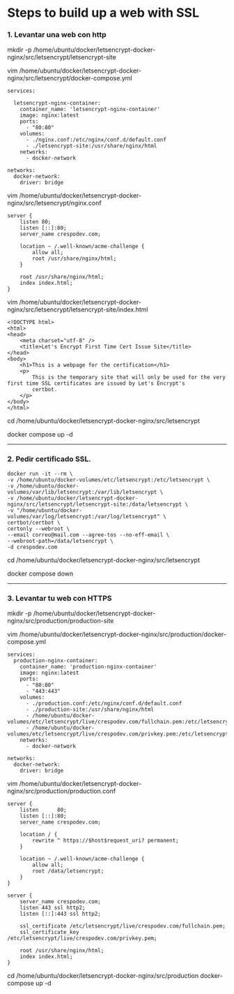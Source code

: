 # Steps to build up a web with SSL
### 1. Levantar una web con http

mkdir -p /home/ubuntu/docker/letsencrypt-docker-nginx/src/letsencrypt/letsencrypt-site

vim /home/ubuntu/docker/letsencrypt-docker-nginx/src/letsencrypt/docker-compose.yml

```
services:

  letsencrypt-nginx-container:
    container_name: 'letsencrypt-nginx-container'
    image: nginx:latest
    ports:
      - "80:80"
    volumes:
      - ./nginx.conf:/etc/nginx/conf.d/default.conf
      - ./letsencrypt-site:/usr/share/nginx/html
    networks:
      - docker-network

networks:
  docker-network:
    driver: bridge
```

vim /home/ubuntu/docker/letsencrypt-docker-nginx/src/letsencrypt/nginx.conf

```
server {
    listen 80;
    listen [::]:80;
    server_name crespodev.com;

    location ~ /.well-known/acme-challenge {
        allow all;
        root /usr/share/nginx/html;
    }

    root /usr/share/nginx/html;
    index index.html;
}
```

vim /home/ubuntu/docker/letsencrypt-docker-nginx/src/letsencrypt/letsencrypt-site/index.html

```
<!DOCTYPE html>
<html>
<head>
    <meta charset="utf-8" />
    <title>Let's Encrypt First Time Cert Issue Site</title>
</head>
<body>
    <h1>This is a webpage for the certification</h1>
    <p>
        This is the temporary site that will only be used for the very first time SSL certificates are issued by Let's Encrypt's
        certbot.
    </p>
</body>
</html>
```

cd /home/ubuntu/docker/letsencrypt-docker-nginx/src/letsencrypt

docker compose up -d

---

### 2. Pedir certificado SSL.

```
docker run -it --rm \
-v /home/ubuntu/docker-volumes/etc/letsencrypt:/etc/letsencrypt \
-v /home/ubuntu/docker-volumes/var/lib/letsencrypt:/var/lib/letsencrypt \
-v /home/ubuntu/docker/letsencrypt-docker-nginx/src/letsencrypt/letsencrypt-site:/data/letsencrypt \
-v "/home/ubuntu/docker-volumes/var/log/letsencrypt:/var/log/letsencrypt" \
certbot/certbot \
certonly --webroot \
--email correo@mail.com --agree-tos --no-eff-email \
--webroot-path=/data/letsencrypt \
-d crespodev.com
```

cd /home/ubuntu/docker/letsencrypt-docker-nginx/src/letsencrypt

docker compose down

---

### 3. Levantar tu web con HTTPS

mkdir -p /home/ubuntu/docker/letsencrypt-docker-nginx/src/production/production-site

vim /home/ubuntu/docker/letsencrypt-docker-nginx/src/production/docker-compose.yml

```
services:
  production-nginx-container:
    container_name: 'production-nginx-container'
    image: nginx:latest
    ports:
      - "80:80"
      - "443:443"
    volumes:
      - ./production.conf:/etc/nginx/conf.d/default.conf
      - ./production-site:/usr/share/nginx/html
      - /home/ubuntu/docker-volumes/etc/letsencrypt/live/crespodev.com/fullchain.pem:/etc/letsencrypt/live/crespodev.com/fullchain.pem
      - /home/ubuntu/docker-volumes/etc/letsencrypt/live/crespodev.com/privkey.pem:/etc/letsencrypt/live/crespodev.com/privkey.pem
    networks:
      - docker-network

networks:
  docker-network:
    driver: bridge
```

vim /home/ubuntu/docker/letsencrypt-docker-nginx/src/production/production.conf

```
server {
    listen      80;
    listen [::]:80;
    server_name crespodev.com;

    location / {
        rewrite ^ https://$host$request_uri? permanent;
    }

    location ~ /.well-known/acme-challenge {
        allow all;
        root /data/letsencrypt;
    }
}

server {
    server_name crespodev.com;
    listen 443 ssl http2;
    listen [::]:443 ssl http2;

    ssl_certificate /etc/letsencrypt/live/crespodev.com/fullchain.pem;
    ssl_certificate_key /etc/letsencrypt/live/crespodev.com/privkey.pem;

    root /usr/share/nginx/html;
    index index.html;
}
```

cd /home/ubuntu/docker/letsencrypt-docker-nginx/src/production
docker-compose up -d

